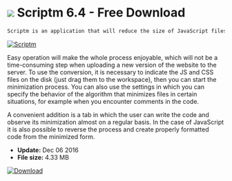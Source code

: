 # ![](https://cdn.softexe.net/static/icon/a/scriptm-11269.png) Scriptm 6.4 - Free Download

```sh
Scriptm is an application that will reduce the size of JavaScript files (JS) and cascading style sheets (CSS) without loss of content. The operation consists in deleting all white characters from the documents, ie spaces, tabs and newline symbols, which makes the file illegible to the programmer, but remains fully understandable for the machine, taking up significantly less space on the disk or server ( the effectiveness of the application can be up to 50%).
```
[![Scriptm](https://gallery.dpcdn.pl/imgc/Tools/72764/g_-_420x350_1.5_-_x20161206185559_0.png)](https://softexe.net/win/development-it/development-tools/scriptm:ppbfa.html)

Easy operation will make the whole process enjoyable, which will not be a time-consuming step when uploading a new version of the website to the server. To use the conversion, it is necessary to indicate the JS and CSS files on the disk (just drag them to the workspace), then you can start the minimization process. You can also use the settings in which you can specify the behavior of the algorithm that minimizes files in certain situations, for example when you encounter comments in the code.
 
 A convenient addition is a tab in which the user can write the code and observe its minimization almost on a regular basis. In the case of JavaScript it is also possible to reverse the process and create properly formatted code from the minimized form.


- **Update:** Dec 06 2016
- **File size:** 4.33 MB

[![Download](https://cdn.softexe.net/static/img/download.png)](https://softexe.net/win/development-it/development-tools/scriptm:ppbfa.html)

